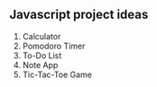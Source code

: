 ## Javascript project ideas

<!-- this is a list of JS projects I am going to build for practice so as to get better a implementing javascript for web building purposes -->

1. Calculator
2. Pomodoro Timer
3. To-Do List
4. Note App
5. Tic-Tac-Toe Game